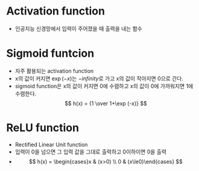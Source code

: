 # Activation function
* 인공지능 신경망에서 입력이 주어졌을 때 출력을 내는 함수

# Sigmoid funtcion
* 자주 활용되는 activation function
* x의 값이 커지면 $\exp (-x)$는 $-infinity$로 가고 x의 값이 작아지면 0으로 간다.
* sigmoid function은 x의 값이 커지면 0에 수렴하고 x의 값이 0에 가까워지면 1에 수렴한다.
$$ h(x) = {1 \over 1+\exp (-x)} $$

# ReLU function
* Rectified Linear Unit function
* 입력이 0을 넘으면 그 입력 값을 그대로 출력하고 0이하이면 0을 출력
* $$ h(x) = \begin{cases}x & (x>0) \\
0 & (x\le0)\end{cases} $$

